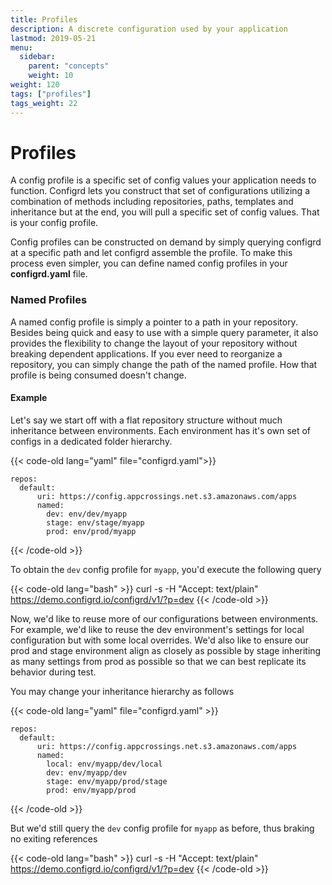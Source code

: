 ```yaml
---
title: Profiles
description: A discrete configuration used by your application
lastmod: 2019-05-21
menu:
  sidebar:
    parent: "concepts"
    weight: 10
weight: 120
tags: ["profiles"]
tags_weight: 22
---
```


# Profiles

A config profile is a specific set of config values your application needs to function.  Configrd lets you construct that set of configurations utilizing a combination of methods including repositories, paths, templates and inheritance but at the end, you will pull a specific set of config values. That is your config profile. 

Config profiles can be constructed on demand by simply querying configrd at a specific path and let configrd assemble the profile. To make this process even simpler, you can define named config profiles in your **configrd.yaml** file.

### Named Profiles

A named config profile is simply a pointer to a path in your repository. Besides being quick and easy to use with a simple query parameter, it also provides the flexibility to change the layout of your repository without breaking dependent applications. If you ever need to reorganize a repository, you can simply change the path of the named profile. How that profile is being consumed doesn't change.

#### Example

Let's say we start off with a flat repository structure without much inheritance between environments. Each environment has it's own set of configs in a dedicated folder hierarchy.

{{< code-old lang="yaml" file="configrd.yaml">}}
```
repos:
  default:
      uri: https://config.appcrossings.net.s3.amazonaws.com/apps
      named:
        dev: env/dev/myapp
        stage: env/stage/myapp
        prod: env/prod/myapp
```
{{< /code-old >}}

To obtain the `dev` config profile for `myapp`, you'd execute the following query

{{< code-old lang="bash" >}}
curl -s -H "Accept: text/plain" https://demo.configrd.io/configrd/v1/?p=dev
{{< /code-old >}}

Now, we'd like to reuse more of our configurations between environments. For example, we'd like to reuse the dev environment's settings for local configuration but with some local overrides. We'd also like to ensure our prod and stage environment align as closely as possible by stage inheriting as many settings from prod as possible so that we can best replicate its behavior during test.

You may change your inheritance hierarchy as follows

{{< code-old lang="yaml" file="configrd.yaml" >}}
```
repos:
  default:
      uri: https://config.appcrossings.net.s3.amazonaws.com/apps
      named:
        local: env/myapp/dev/local
        dev: env/myapp/dev
        stage: env/myapp/prod/stage
        prod: env/myapp/prod
```
{{< /code-old >}}

But we'd still query the `dev` config profile for `myapp` as before, thus braking no exiting references

{{< code-old lang="bash" >}}
curl -s -H "Accept: text/plain" https://demo.configrd.io/configrd/v1/?p=dev
{{< /code-old >}}